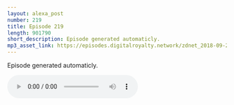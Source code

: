 ```yaml
---
layout: alexa_post
number: 219
title: Episode 219
length: 901790
short_description: Episode generated automaticly.
mp3_asset_link: https://episodes.digitalroyalty.network/zdnet_2018-09-21_01-00-04.mp3
---
```


Episode generated automaticly.

<audio controls>
    <source src="{{ page.mp3_asset_link }}" type="audio/mpeg">
</audio>